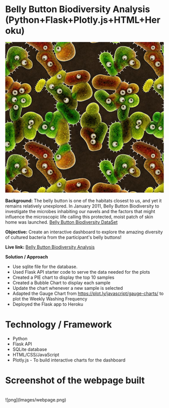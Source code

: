 # Belly Button Biodiversity Analysis (Python+Flask+Plotly.js+HTML+Heroku)
![Bacteria by filterforge.com](Images/bacteria_by_filterforgedotcom.jpg)

**Background:**
The belly button is one of the habitats closest to us, and yet it remains relatively unexplored. In January 2011, Belly Button Biodiversity to investigate the microbes inhabiting our navels and the factors that might influence the microscopic life calling this protected, moist patch of skin home was launched.
[Belly Button Biodiversity DataSet](http://robdunnlab.com/projects/belly-button-biodiversity/)

**Objective:**
Create an interactive dashboard to explore the amazing diversity of cultured bacteria from the participant's belly buttons!

**Live link:**
[Belly Button Biodiversity Analysis](https://analytics-belly-btn-diversity.herokuapp.com/)

**Solution / Approach**
* Use sqlite file for the database.
* Used Flask API starter code to serve the data needed for the plots
* Created a PIE chart to display the top 10 samples
* Created a Bubble Chart to display each sample
* Update the chart whenever a new sample is selected
* Adapted the Gauge Chart from <https://plot.ly/javascript/gauge-charts/> to plot the Weekly Washing Frequency
* Deployed the Flask app to Heroku

# Technology / Framework
* Python
* Flask API
* SQLite database
* HTML/CSS/JavaScript
* Plotly.js - To build interactive charts for the dashboard

# Screenshot of the webpage built
<br>
![png](Images/webpage.png)